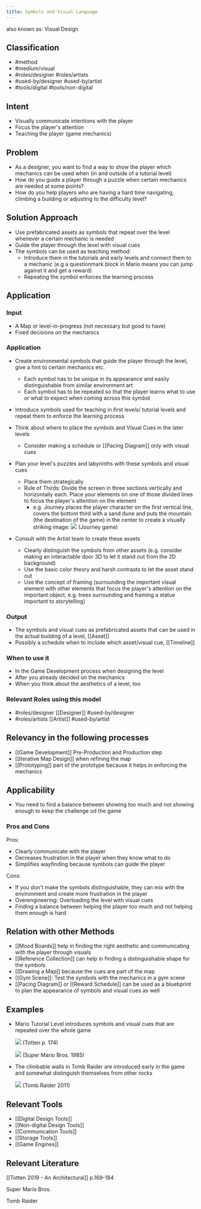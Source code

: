 ```yaml
---
title: Symbols and Visual Language
---
```



also known as: Visual Design

## Classification
- #method 
- #medium/visual 
- #roles/designer #roles/artists 
- #used-by/designer #used-by/artist 
- #tools/digital #tools/non-digital 

## Intent
- Visually communicate intentions with the player
- Focus the player's attention
- Teaching the player (game mechanics)

## Problem

- As a designer, you want to find a way to show the player which mechanics can be used when (in and outside of a tutorial level)
- How do you guide a player through a puzzle when certain mechanics are needed at some points?
- How do you help players who are having a hard time navigating, climbing a building or adjusting to the difficulty level?

## Solution Approach

- Use prefabricated assets as symbols that repeat over the level whenever a certain mechanic is needed
- Guide the player through the level with visual cues
- The symbols can be used as teaching method:
	- Introduce them in the tutorials and early levels and connect them to a mechanic (e.g a questionmark block in Mario means you can jump against it and get a reward)
	- Repeating the symbol enforces the learning process

## Application

### Input
- A Map or level-in-progress (not necessary but good to have)
- Fixed decisions on the mechanics

### Application

- Create environmental symbols that guide the player through the level, give a hint to certain mechanics etc.
	- Each symbol has to be unique in its appearance and easily distinguishable from similar environment art
	- Each symbol has to be repeated so that the player learns what to use or what to expect when coming across this symbol
	  
- Introduce symbols used for teaching in first levels/ tutorial levels and repeat them to enforce the learning process

- Think about where to place the symbols and Visual Cues in the later levels
	- Consider making a schedule or [[Pacing Diagram]] only with visual cues
 
- Plan your level's puzzles and labyrinths with these symbols and visual cues
	- Place them strategically
	- Rule of Thirds: Divide the screen in three sections vertically and horizontally each. Place your elements on one of those divided lines to focus the player's attention on the element
		- e.g. Journey places the player character on the first vertical line, covers the bottom third with a sand dune and puts the mountain (the destination of the game) in the center to create a visually striking image:
		  ![](https://i.imgur.com/X5mZwmE.png)
		  (Journey game)
  
- Consult with the Artist team to create these assets
	- Clearly distinguish the symbols from other assets (e.g. consider making an interactable door 3D to let it stand out from the 2D background)
	- Use the basic color theory and harsh contrasts to let the asset stand out
	- Use the concept of framing (surrounding the important visual element with other elements that focus the player's attention on the important object, e.g. trees surrounding and framing a statue important to storytelling)

### Output
- The symbols and visual cues as prefabricated assets that can be used in the actual building of a level, [[Asset]]
- Possibly a schedule when to include which asset/visual cue, [[Timeline]]

### When to use it
- In the Game Development process when designing the level
- After you already decided on the mechanics
- When you think about the aesthetics of a level, too

### Relevant Roles using this model
- #roles/designer [[Designer]] #used-by/designer 
- #roles/artists [[Artist]] #used-by/artist 

## Relevancy in the following processes
- [[Game Development]] Pre-Production and Production step
- [[Iterative Map Design]] when refining the map
- [[Prototyping]] part of the prototype because it helps in enforcing the mechanics

## Applicability

- You need to find a balance between showing too much and not showing enough to keep the challenge od the game

### Pros and Cons

Pros:
- Clearly communicate with the player
- Decreases frustration in the player when they know what to do
- Simplifies wayfinding because symbols can guide the player

Cons:
- If you don't make the symbols distinguishable, they can mix with the environment and create more frustration in the player
- Overengineering: Overloading the level with visual cues
- Finding a balance between helping the player too much and not helping them enough is hard

## Relation with other Methods
- [[Mood Boards]] help in finding the right aesthetic and communicating with the player through visuals
- [[Reference Collection]] can help in finding a distinguishable shape for the symbols
- [[Drawing a Map]] because the cues are part of the map
- [[Gym Scene]]: Test the symbols with the mechanics in a gym scene
- [[Pacing Diagram]] or [[Reward Schedule]] can be used as a bluebprint to plan the appearance of symbols and visual cues as well

## Examples

- Mario Tutorial Level introduces symbols and visual cues that are repeated over the whole game
  
  ![](https://i.imgur.com/wOwSlFO.png)
  (Totten p. 174)
  
  ![](https://i.imgur.com/x1E8zeZ.png)
  (Super Mario Bros. 1985)

- The climbable walls in Tomb Raider are introduced early in the game and somewhat distinguish themselves from other rocks
  
  ![](https://i.imgur.com/UlGR99B.png)
  (Tomb Raider 2011)

## Relevant Tools
- [[Digital Design Tools]]
- [[Non-digital Design Tools]]
- [[Communication Tools]]
- [[Storage Tools]]
- [[Game Engines]]

## Relevant Literature

[[Totten 2019 - An Architectural]] p.169-184

Super Mario Bros.

Tomb Raider



